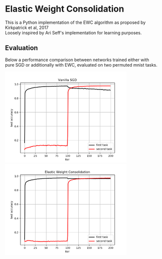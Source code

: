 # Elastic Weight Consolidation 

This is a Python implementation of the EWC algorithm as proposed by Kirkpatrick et al, 2017      
Loosely inspired by Ari Seff's implementation for learning purposes.

## Evaluation
Below a performance comparison between networks trained either with pure SGD or additionally with EWC, evaluated on two permuted mnist tasks. 

<img src="performance_sgd.png" alt="Network without EWC" width="400"/> <img src="performance_ewc.png" alt="Network with EWC" width="400"/>
<!-- ![Network without EWC](performance_sgd.png =100x)    
![Network with EWC](performance_ewc.png =100x) -->

